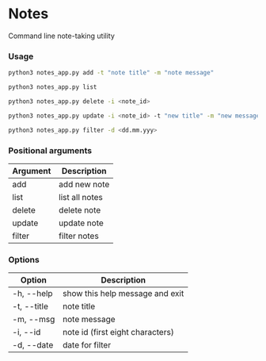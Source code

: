 # Notes
Command line note-taking utility
### Usage
```bash
python3 notes_app.py add -t "note title" -m "note message"
```
```bash
python3 notes_app.py list
```
```bash
python3 notes_app.py delete -i <note_id>
```
```bash
python3 notes_app.py update -i <note_id> -t "new title" -m "new message"
```
```bash
python3 notes_app.py filter -d <dd.mm.yyy>
```
### Positional arguments
| Argument | Description |
|---|---|
add | add new note
list | list all notes
delete | delete note
update | update note
filter | filter notes
### Options
| Option | Description |  
|---|---|
-h, --help | show this help message and exit
-t, --title | note title
-m, --msg | note message
-i, --id | note id (first eight characters)
-d, --date | date for filter
